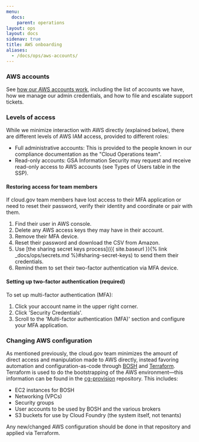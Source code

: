 ```yaml
---
menu:
  docs:
    parent: operations
layout: ops
layout: docs
sidenav: true
title: AWS onboarding
aliases:
  - /docs/ops/aws-accounts/
---
```


### AWS accounts

See [how our AWS accounts work](https://docs.google.com/document/d/110o1L7EOby3hvE5d-cDhg2LBLHymbZLnMPe9kuk4qp8/edit#), including the list of accounts we have, how we manage our admin credentials, and how to file and escalate support tickets.

### Levels of access

While we minimize interaction with AWS directly (explained below), there are different levels of AWS IAM access, provided to different roles:

* Full administrative accounts: This is provided to the people known in our compliance documentation as the "Cloud Operations team".
* Read-only accounts: GSA Information Security may request and receive read-only access to AWS accounts (see Types of Users table in the SSP).

#### Restoring access for team members

If cloud.gov team members have lost access to their MFA application or need to
reset their password, verify their identity and coordinate or pair with them.

1. Find their user in AWS console.
1. Delete any AWS access keys they may have in their account.
1. Remove their MFA device.
1. Reset their password and download the CSV from Amazon.
1. Use [the sharing secret keys process]({{ site.baseurl }}{% link _docs/ops/secrets.md %}#sharing-secret-keys) to send them their credentials.
1. Remind them to set their two-factor authentication via MFA device.

#### Setting up two-factor authentication (required)

To set up multi-factor authentication (MFA):

1. Click your account name in the upper right corner.
1. Click 'Security Credentials'.
1. Scroll to the 'Multi-factor authentication (MFA)' section and configure your MFA application.

### Changing AWS configuration

As mentioned previously, the cloud.gov team minimizes the amount of direct access and manipulation made to AWS directly, instead favoring automation and configuration-as-code through [BOSH](http://bosh.io/) and [Terraform](https://www.terraform.io/). Terraform is used to do the bootstrapping of the AWS environment—this information can be found in the [cg-provision](https://github.com/18F/cg-provision) repository. This includes:

* EC2 instances for BOSH
* Networking (VPCs)
* Security groups
* User accounts to be used by BOSH and the various brokers
* S3 buckets for use by Cloud Foundry (the system itself, not tenants)

Any new/changed AWS configuration should be done in that repository and applied via Terraform.

